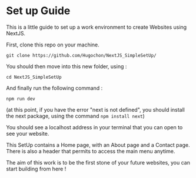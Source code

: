 # Set up Guide

This is a little guide to set up a work environment to create Websites using NextJS.

First, clone this repo on your machine.
```
git clone https://github.com/Hugochon/NextJS_SimpleSetUp/ 
```
You should then move into this new folder, using : 
```
cd NextJS_SimpleSetUp
```
And finally run the following command :
```
npm run dev
```
(at this point, if you have the error "next is not defined", you should install the next package, using the command ```npm install next```)

You should see a localhost address in your terminal that you can open to see your website.

This SetUp contains a Home page, with an About page and a Contact page. There is also a header that permits to access the main menu anytime.

The aim of this work is to be the first stone of your future websites, you can start building from here !
